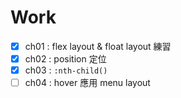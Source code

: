 # Work
- [x] ch01 : flex layout & float layout 練習
- [x] ch02 : position 定位
- [x] ch03 : `:nth-child()`
- [ ] ch04 : hover 應用 menu layout